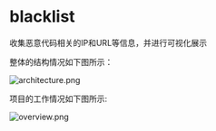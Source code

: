 # blacklist

收集恶意代码相关的IP和URL等信息，并进行可视化展示

整体的结构情况如下图所示：

![architecture.png](https://github.com/nkiszhi/nkbl/tree/master/figs/architecture.png)

项目的工作情况如下图所示:



![overview.png](https://github.com/nkiszhi/nkbl/tree/master/figs/overview.png)
